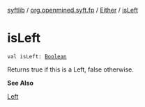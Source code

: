 [syftlib](../../index.md) / [org.openmined.syft.fp](../index.md) / [Either](index.md) / [isLeft](./is-left.md)

# isLeft

`val isLeft: `[`Boolean`](https://kotlinlang.org/api/latest/jvm/stdlib/kotlin/-boolean/index.html)

Returns true if this is a Left, false otherwise.

**See Also**

[Left](-left/index.md)

